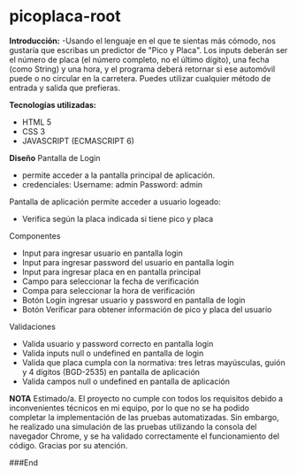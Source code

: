 # picoplaca-root
**Introducción:**
-Usando el lenguaje en el que te sientas más cómodo, nos gustaría que escribas un predictor de "Pico y Placa". Los inputs deberán ser el número de placa (el número     completo, no el último dígito), una fecha (como String) y una hora, y el programa deberá retornar si ese automóvil puede o no circular en la carretera. Puedes         utilizar   cualquier método de entrada y salida que prefieras.
  
**Tecnologías utilizadas:**
- HTML 5
- CSS 3
- JAVASCRIPT (ECMASCRIPT 6)

**Diseño**
Pantalla de Login
- permite acceder a la pantalla principal de aplicación.
- credenciales: 
  Username: admin
  Password: admin
 
Pantalla de aplicación
permite acceder a usuario logeado:
- Verifica según la placa indicada si tiene pico y placa

Componentes
- Input para ingresar usuario en pantalla login
- Input para ingresar password del usuario en pantalla login
- Input para ingresar placa en en pantalla principal
- Campo para seleccionar la fecha de verificación
- Compa para seleccionar la hora de verificación
- Botón Login ingresar usuario y password en pantalla de login
- Botón Verificar para obtener información de pico y placa del usuario

Validaciones
- Valida usuario y password correcto en pantalla login
- Valida inputs null o undefined en pantalla de login
- Valida que placa cumpla con la normativa: tres letras mayúsculas, guión y 4 dígitos (BGD-2535) en pantalla de aplicación
- Valida campos null o undefined en pantalla de aplicación

**NOTA**
Estimado/a.
El proyecto no cumple con todos los requisitos debido a inconvenientes técnicos en mi equipo, por lo que no se ha podido completar la implementación de las pruebas automatizadas. Sin embargo, he realizado una simulación de las pruebas utilizando la consola del navegador Chrome, y se ha validado correctamente el funcionamiento del código. Gracias por su atención.


###End
  

